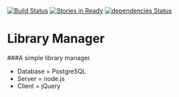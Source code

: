 [![Build Status](https://travis-ci.org/edockter/jills-group-library.svg?branch=master)](https://travis-ci.org/edockter/jills-group-library) [![Stories in Ready](https://badge.waffle.io/edockter/jills-group-library.png?label=ready&title=Ready)](https://waffle.io/edockter/jills-group-library) [![dependencies Status](https://david-dm.org/edockter/jills-group-library/status.svg)](https://david-dm.org/edockter/jills-group-library)
# Library Manager

###A simple library manager.

* Database = PostgreSQL
* Server   = node.js
* Client   = jQuery
